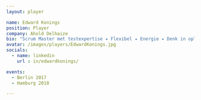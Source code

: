 ```yaml
---
layout: player

name: Edward Konings
position: Player
company: Ahold Delhaize
bio: "Scrum Master met testexpertise ✦ Flexibel ✦ Energie ✦ Denk in oplossingen ✦ Praktisch ✦ Focus op teams ✦ Drive"
avatar: /images/players/EdwardKonings.jpg
socials:
  - name: linkedin
    url : in/edwardkonings/

events:
  - Berlin 2017
  - Hamburg 2018

---
```

